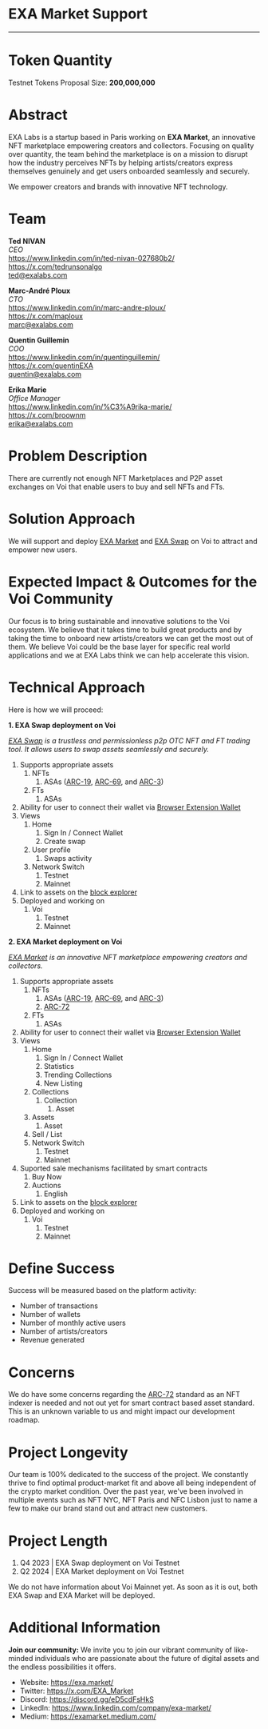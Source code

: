 # **EXA Market Support**


---

# Token Quantity
Testnet Tokens Proposal Size: **200,000,000**

# Abstract
EXA Labs is a startup based in Paris working on **EXA Market**, an innovative NFT marketplace empowering creators and collectors.
Focusing on quality over quantity, the team behind the marketplace is on a mission to disrupt how the industry perceives NFTs by helping artists/creators express themselves genuinely and get users onboarded seamlessly and securely.

We empower creators and brands with innovative NFT technology.


# Team 
**Ted NIVAN**<br/>
*CEO*<br/>
https://www.linkedin.com/in/ted-nivan-027680b2/<br/>
https://x.com/tedrunsonalgo<br/>
ted@exalabs.com<br/>


**Marc-André Ploux**<br/>
*CTO*<br/>
https://www.linkedin.com/in/marc-andre-ploux/<br/>
https://x.com/maploux<br/>
marc@exalabs.com

**Quentin Guillemin**<br/>
*COO*<br/>
https://www.linkedin.com/in/quentinguillemin/<br/>
https://x.com/quentinEXA<br/>
quentin@exalabs.com

**Erika Marie**<br/>
*Office Manager*<br/>
https://www.linkedin.com/in/%C3%A9rika-marie/<br/>
https://x.com/broownm<br/>
erika@exalabs.com


# Problem Description 
There are currently not enough NFT Marketplaces and P2P asset exchanges on Voi that enable users to buy and sell NFTs and FTs.

# Solution Approach 
We will support and deploy [EXA Market](https://exa.market/) and [EXA Swap](https://swap.exa.market/) on Voi to attract and empower new users.

# Expected Impact & Outcomes for the Voi Community 
Our focus is to bring sustainable and innovative solutions to the Voi ecosystem. We believe that it takes time to build great products and by taking the time to onboard new artists/creators we can get the most out of them.
We believe Voi could be the base layer for specific real world applications and we at EXA Labs think we can help accelerate this vision.

# Technical Approach
Here is how we will proceed:

**1. EXA Swap deployment on Voi**

*[EXA Swap](https://swap.exa.market/) is a trustless and permissionless p2p OTC NFT and FT trading tool.
It allows users to swap assets seamlessly and securely.* 

1. Supports appropriate assets
    1. NFTs 
        1. ASAs ([ARC-19](https://arc.algorand.foundation/ARCs/arc-0019), [ARC-69](https://arc.algorand.foundation/ARCs/arc-0069), and [ARC-3](https://arc.algorand.foundation/ARCs/arc-0003))
    2. FTs 
        1. ASAs
2. Ability for user to connect their wallet via [Browser Extension Wallet](https://github.com/VoiNetwork/governance/blob/main/Bounties/Browser%20Extension%20Wallet.md)
3. Views
    1. Home
        1. Sign In / Connect Wallet
        2. Create swap
    2. User profile
        1. Swaps activity
    3. Network Switch
        1. Testnet
        2. Mainnet
4. Link to assets on the [block explorer](https://github.com/VoiNetwork/governance/blob/main/Bounties/Block%20Explorer.md)
5. Deployed and working on
    1. Voi
        1. Testnet
        2. Mainnet 

**2. EXA Market deployment on Voi**

*[EXA Market](https://exa.market/) is an innovative NFT marketplace empowering creators and collectors.*

1. Supports appropriate assets
    1. NFTs 
        1. ASAs ([ARC-19](https://arc.algorand.foundation/ARCs/arc-0019), [ARC-69](https://arc.algorand.foundation/ARCs/arc-0069), and [ARC-3](https://arc.algorand.foundation/ARCs/arc-0003))
        2. [ARC-72](https://arc.algorand.foundation/ARCs/arc-0072)
    2. FTs 
        1. ASAs
2. Ability for user to connect their wallet via [Browser Extension Wallet](https://github.com/VoiNetwork/governance/blob/main/Bounties/Browser%20Extension%20Wallet.md)
3. Views
    1. Home
        1. Sign In / Connect Wallet
        2. Statistics
        3. Trending Collections
        4. New Listing
    2. Collections
        1. Collection
            1. Asset
    3. Assets
        1. Asset
    4. Sell / List
    5. Network Switch
        1. Testnet
        2. Mainnet
4. Suported sale mechanisms facilitated by smart contracts
    1. Buy Now
    2. Auctions
        1. English        
5. Link to assets on the [block explorer](https://github.com/VoiNetwork/governance/blob/main/Bounties/Block%20Explorer.md)
6. Deployed and working on
    1. Voi
        1. Testnet
        2. Mainnet 

# Define Success
Success will be measured based on the platform activity:
* Number of transactions
* Number of wallets
* Number of monthly active users
* Number of artists/creators
* Revenue generated

# Concerns
We do have some concerns regarding the [ARC-72](https://arc.algorand.foundation/ARCs/arc-0072) standard as an NFT indexer is needed and not out yet for smart contract based asset standard. This is an unknown variable to us and might impact our development roadmap.


# Project Longevity 
Our team is 100% dedicated to the success of the project. We constantly thrive to find optimal product-market fit and above all being independent of the crypto market condition. Over the past year, we've been involved in multiple events such as NFT NYC, NFT Paris and NFC Lisbon just to name a few to make our brand stand out and attract new customers.


# Project Length
1. Q4 2023 | EXA Swap deployment on Voi Testnet
2. Q2 2024 | EXA Market deployment on Voi Testnet

We do not have information about Voi Mainnet yet. As soon as it is out, both EXA Swap and EXA Market will be deployed.

# Additional Information
**Join our community:**
We invite you to join our vibrant community of like-minded individuals who are passionate about the future of digital assets and the endless possibilities it offers.

* Website: https://exa.market/
* Twitter: https://x.com/EXA_Market
* Discord: https://discord.gg/eD5cdFsHkS
* LinkedIn: https://www.linkedin.com/company/exa-market/
* Medium: https://examarket.medium.com/
